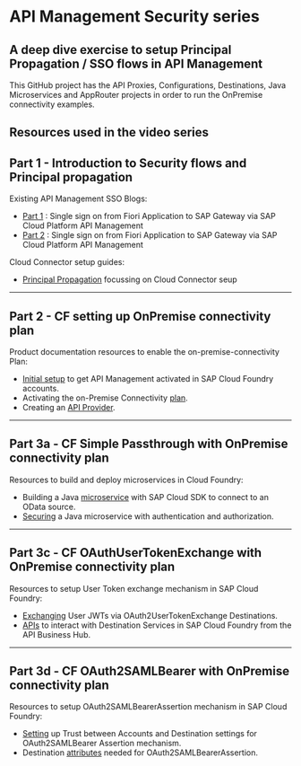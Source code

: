 # API Management Security series
## A deep dive exercise to setup Principal Propagation / SSO flows in API Management
This GitHub project has the API Proxies, Configurations, Destinations, Java Microservices and AppRouter projects in order to run the OnPremise connectivity examples.

## __Resources used in the video series__

## Part 1 - Introduction to Security flows and Principal propagation

Existing API Management SSO Blogs:
* [Part 1](https://blogs.sap.com/2018/01/19/part-1-single-sign-on-from-fiori-application-to-sap-gateway-via-sap-cloud-platform-api-management/) : Single sign on from Fiori Application to SAP Gateway via SAP Cloud Platform API Management
* [Part 2](https://blogs.sap.com/2018/01/19/part-2-single-sign-on-from-fiori-application-to-sap-gateway-via-sap-cloud-platform-api-management/) : Single sign on from Fiori Application to SAP Gateway via SAP Cloud Platform API Management

Cloud Connector setup guides:
* [Principal Propagation](https://blogs.sap.com/2017/06/22/how-to-guide-principal-propagation-in-an-https-scenario/) focussing on Cloud Connector seup
---
## Part 2 - CF setting up OnPremise connectivity plan

Product documentation resources to enable the on-premise-connectivity Plan:
* [Initial setup](https://help.sap.com/viewer/66d066d903c2473f81ec33acfe2ccdb4/Cloud/en-US/65c51104497e4ad1ac12d273e8cee2d2.html) to get API Management activated in SAP Cloud Foundry accounts.
* Activating the on-Premise Connectivity [plan](https://help.sap.com/viewer/66d066d903c2473f81ec33acfe2ccdb4/Cloud/en-US/2fc7a5b57541459abedfc26eb63f7590.html).
* Creating an [API Provider](https://help.sap.com/viewer/66d066d903c2473f81ec33acfe2ccdb4/Cloud/en-US/6b263e2c1b2d4d9ba20bcd7872eedd9e.html).

---

## Part 3a - CF Simple Passthrough with OnPremise connectivity plan

Resources to build and deploy microservices in Cloud Foundry:
* Building a Java [microservice](https://developers.sap.com/tutorials/s4sdk-odata-service-cloud-foundry.html) with SAP Cloud SDK to connect to an OData source.
* [Securing](https://developers.sap.com/tutorials/s4sdk-secure-cloudfoundry.html) a Java microservice with authentication and authorization.

---

## Part 3c - CF OAuthUserTokenExchange with OnPremise connectivity plan

Resources to setup User Token exchange mechanism in SAP Cloud Foundry:
*  [Exchanging](https://help.sap.com/viewer/cca91383641e40ffbe03bdc78f00f681/Cloud/en-US/39d42654093e4f8db20398a06f7eab2b.html) User JWTs via OAuth2UserTokenExchange Destinations.
* [APIs](https://api.sap.com/api/SAP_CP_CF_Connectivity_Destination/resource) to interact with Destination Services in SAP Cloud Foundry from the API Business Hub.

---

## Part 3d - CF OAuth2SAMLBearer with OnPremise connectivity plan

Resources to setup OAuth2SAMLBearerAssertion mechanism in SAP Cloud Foundry:
* [Setting](https://help.sap.com/viewer/cca91383641e40ffbe03bdc78f00f681/Cloud/en-US/8ebf60c82a8e4cfc904f441c0c0acd6b.html) up Trust between Accounts and Destination settings for OAuth2SAMLBearer Assertion mechanism.
* Destination [attributes](https://help.sap.com/viewer/cca91383641e40ffbe03bdc78f00f681/Cloud/en-US/c69ea6aacd714ad2ae8ceb5fc3ceea56.html) needed for OAuth2SAMLBearerAssertion.
